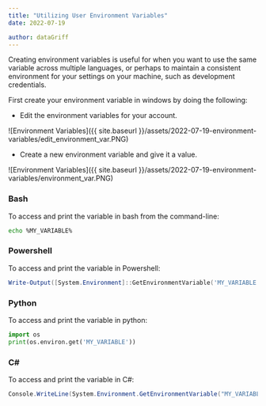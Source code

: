 ```yaml
---
title: "Utilizing User Environment Variables"
date: 2022-07-19

author: dataGriff
---
```


Creating environment variables is useful for when you want to use the same variable across multiple languages, or perhaps to maintain a consistent environment for your settings on your machine, such as development credentials.

First create your environment variable in windows by doing the following:

- Edit the environment variables for your account.

![Environment Variables]({{ site.baseurl }}/assets/2022-07-19-environment-variables/edit_environment_var.PNG)

- Create a new environment variable and give it a value.

![Environment Variables]({{ site.baseurl }}/assets/2022-07-19-environment-variables/environment_var.PNG)

### Bash

To access and print the variable in bash from the command-line:

```bash
echo %MY_VARIABLE%
```

### Powershell

To access and print the variable in Powershell:

```powershell
Write-Output([System.Environment]::GetEnvironmentVariable('MY_VARIABLE'))
```

### Python

To access and print the variable in python:

```python
import os
print(os.environ.get('MY_VARIABLE'))
```

### C#

To access and print the variable in C#:

```c#
Console.WriteLine(System.Environment.GetEnvironmentVariable("MY_VARIABLE"));
```
